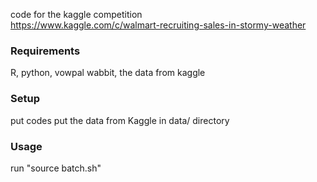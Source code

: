 code for the kaggle competition  
https://www.kaggle.com/c/walmart-recruiting-sales-in-stormy-weather

### Requirements

R, python, vowpal wabbit, the data from kaggle

### Setup

put codes 
put the data from Kaggle in data/ directory

### Usage

run "source batch.sh"